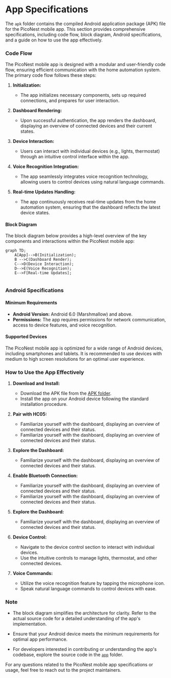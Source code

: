 # App Specifications

The `apk` folder contains the compiled Android application package (APK) file for the PicoNest mobile app. This section provides comprehensive specifications, including code flow, block diagram, Android specifications, and a guide on how to use the app effectively.

### Code Flow

The PicoNest mobile app is designed with a modular and user-friendly code flow, ensuring efficient communication with the home automation system. The primary code flow follows these steps:

1. **Initialization:**
   - The app initializes necessary components, sets up required connections, and prepares for user interaction.

2. **Dashboard Rendering:**
   - Upon successful authentication, the app renders the dashboard, displaying an overview of connected devices and their current states.

3. **Device Interaction:**
   - Users can interact with individual devices (e.g., lights, thermostat) through an intuitive control interface within the app.

4. **Voice Recognition Integration:**
   - The app seamlessly integrates voice recognition technology, allowing users to control devices using natural language commands.

5. **Real-time Updates Handling:**
   - The app continuously receives real-time updates from the home automation system, ensuring that the dashboard reflects the latest device states.

#### Block Diagram

The block diagram below provides a high-level overview of the key components and interactions within the PicoNest mobile app:

```mermaid
graph TD;
    A[App]-->B(Initialization);
    B -->C(Dashboard Render);
    C-->D(Device Interaction);
    D-->E(Voice Recognition);
    E-->F[Real-time Updates];
    
```

### Android Specifications

#### Minimum Requirements

- **Android Version:** Android 6.0 (Marshmallow) and above.
- **Permissions:** The app requires permissions for network communication, access to device features, and voice recognition.

#### Supported Devices

The PicoNest mobile app is optimized for a wide range of Android devices, including smartphones and tablets. It is recommended to use devices with medium to high screen resolutions for an optimal user experience.

### How to Use the App Effectively

1. **Download and Install:**
   - Download the APK file from the [APK folder](../apk).
   - Install the app on your Android device following the standard installation procedure.

2. **Pair with HC05:**
   - Familiarize yourself with the dashboard, displaying an overview of connected devices and their status.
   - Familiarize yourself with the dashboard, displaying an overview of connected devices and their status.

2. **Explore the Dashboard:**
   - Familiarize yourself with the dashboard, displaying an overview of connected devices and their status.

3. **Enable Bluetooth Connection:**
   - Familiarize yourself with the dashboard, displaying an overview of connected devices and their status.
   - Familiarize yourself with the dashboard, displaying an overview of connected devices and their status.

4. **Explore the Dashboard:**
   - Familiarize yourself with the dashboard, displaying an overview of connected devices and their status.

5. **Device Control:**
   - Navigate to the device control section to interact with individual devices.
   - Use the intuitive controls to manage lights, thermostat, and other connected devices.

6. **Voice Commands:**
   - Utilize the voice recognition feature by tapping the microphone icon.
   - Speak natural language commands to control devices with ease.

### Note

- The block diagram simplifies the architecture for clarity. Refer to the actual source code for a detailed understanding of the app's implementation.

- Ensure that your Android device meets the minimum requirements for optimal app performance.

- For developers interested in contributing or understanding the app's codebase, explore the source code in the [`app`](../app/) folder.

For any questions related to the PicoNest mobile app specifications or usage, feel free to reach out to the project maintainers.

